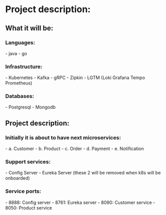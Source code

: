 <h1>Project description:</h1>

<h2>What it will be:</h2>

<h3>Languages: </h3>
- java
- go

<h3>Infrastructure:</h3> 
- Kubernetes
- Kafka
- gRPC
- Zipkin
- LGTM (Loki Grafana Tempo Prometheus)

<h3>Databases:</h3>
- Postgresql
- Mongodb

<h2>Project description:</h2>
<h3>Initially it is about to have next microservices:</h3>
- a. Customer
- b. Product
- c. Order
- d. Payment
- e. Notification
<h3>Support services:</h3>
- Config Server
- Eureka Server
  (these 2 will be removed when k8s will be onboarded)


<h3>Service ports:</h3>
- 8888: Config server
- 8761: Eureka server
- 8090: Customer service
- 8050: Product service
